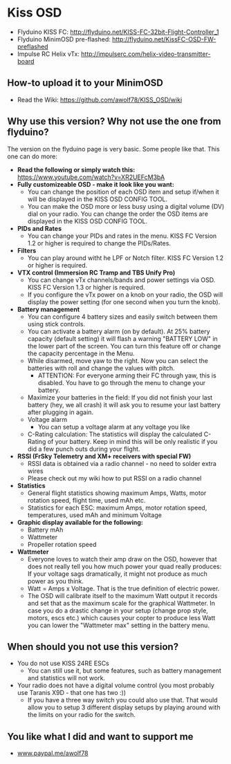 # Kiss OSD

* Flyduino KISS FC: http://flyduino.net/KISS-FC-32bit-Flight-Controller_1
* Flyduino MinimOSD pre-flashed: http://flyduino.net/KissFC-OSD-FW-preflashed
* Impulse RC Helix vTx: http://impulserc.com/helix-video-transmitter-board

## How-to upload it to your MinimOSD

* Read the Wiki: https://github.com/awolf78/KISS_OSD/wiki

## Why use this version? Why not use the one from flyduino?

The version on the flyduino page is very basic. Some people like that. This one can do more:

* **Read the following or simply watch this:** https://www.youtube.com/watch?v=XR2UEFcM3bA
* **Fully customizeable OSD - make it look like you want:**
  * You can change the position of each OSD item and setup if/when it will be displayed in the KISS OSD CONFIG TOOL.
  * You can make the OSD more or less busy using a digital volume (DV) dial on your radio. You can change the order the OSD items are displayed in the KISS OSD CONFIG TOOL.
* **PIDs and Rates**
	* You can change your PIDs and rates in the menu. KISS FC Version 1.2 or higher is required to change the PIDs/Rates.
* **Filters**
  * You can play around witht he LPF or Notch filter. KISS FC Version 1.2 or higher is required.
* **VTX control (Immersion RC Tramp and TBS Unify Pro)**
  * You can change vTx channels/bands and power settings via OSD. KISS FC Version 1.3 or higher is required.
  * If you configure the vTx power on a knob on your radio, the OSD will display the power setting (for one second when you turn the knob).
* **Battery management**
	* You can configure 4 battery sizes and easily switch between them using stick controls. 
	* You can activate a battery alarm (on by default). At 25% battery capacity (default setting) it will flash a warning "BATTERY LOW" in the lower part of the screen. You can turn this feature off or change the capacity percentage in the Menu.
	* While disarmed, move yaw to the right. Now you can select the batteries with roll and change the values with pitch.
		* ATTENTION: For everyone arming their FC through yaw, this is disabled. You have to go through the menu to change your battery.
	* Maximize your batteries in the field: If you did not finish your last battery (hey, we all crash) it will ask you to resume your last battery after plugging in again. 
	* Voltage alarm
		* You can setup a voltage alarm at any voltage you like
	* C-Rating calculation: The statistics will display the calculated C-Rating of your battery. Keep in mind this will be only realistic if you did a few punch outs during your flight.
* **RSSI (FrSky Telemetry and XM+ receivers with special FW)**
	* RSSI data is obtained via a radio channel - no need to solder extra wires
	* Please check out my wiki how to put RSSI on a radio channel
* **Statistics**
  * General flight statistics showing maximum Amps, Watts, motor rotation speed, flight time, used mAh etc.
  * Statistics for each ESC: maximum Amps, motor rotation speed, temperatures, used mAh and minimum Voltage
* **Graphic display available for the following:** 
	* Battery mAh
	* Wattmeter
	* Propeller rotation speed
* **Wattmeter**
	* Everyone loves to watch their amp draw on the OSD, however that does not really tell you how much power your quad really produces: If your voltage sags dramatically, it might not produce as much power as you think.
	* Watt = Amps x Voltage. That is the true definition of electric power.
	* The OSD will calibrate itself to the maximum Watt output it records and set that as the maximum scale for the graphical Wattmeter. In case you do a drastic change in your setup (change prop style, motors, escs etc.) which causes your copter to produce less Watt you can lower the "Wattmeter max" setting in the battery menu.

## When should you not use this version?

* You do not use KISS 24RE ESCs
	* You can still use it, but some features, such as battery management and statistics will not work.
* Your radio does not have a digital volume control (you most probably use Taranis X9D - that one has two :))
	* If you have a three way switch you could also use that. That would allow you to setup 3 different display setups by playing around with the limits on your radio for the switch.

## You like what I did and want to support me

* www.paypal.me/awolf78